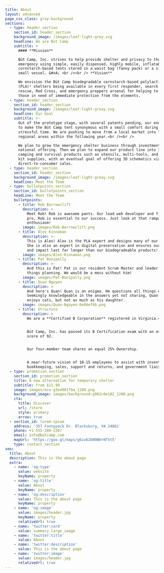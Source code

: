 ```yaml
---
title: About
layout: advanced
page_css_class: gray-background
sections:
  - type: header_section
    section_id: header_section
    background_image: /images/leaf-light-grey.svg
    headline: We are Büt Camp
    subtitle: >
      #### **Mission** 

      Büt Camp, Inc. strives to help provide shelter and privacy to those in any
      emergency using simple, easily dispensed, highly mobile, inflatable
      cornstarch-based tents stored in a waist bag (fanny pack) or a similar
      small vessel. &#xA; <br /><br /> **Vision**  

      We envision the Büt Camp biodegradable cornstarch-based polylactic acid
      (PLA)¹ shelters being available in every first responder, search and
      rescue, Red Cross, and emergency preppers arsenal for helping to treat
      those in need of immediate protection from the elements.
  - type: header_section
    section_id: header_section
    background_image: /images/leaf-light-greay.svg
    headline: Our Goal
    subtitle: >-
      Out of the prototype stage, with several patents pending, our end goal is
      to make the Büt Camp tent synonymous with a small comfort during a
      stressful time. We are pushing to move from a local market into larger
      regional areas within the following year.<br /><br />

      We plan to grow the emergency shelter business through investment into a
      national offering. Then we plan to expand our product line into 3D printed
      camping and survival products such as utensils, multi-tools, and first aid
      kit supplies, with an eventual goal of offering 3D schematics via
      direct-to-consumer sales.
  - type: header_section
    section_id: header_section
    background_image: /images/leaf-light-greay.svg
    headline: Meat the Team
  - type: bulletpoints_section
    section_id: bulletpoints_section
    headLine: Meet the Team
    bulletpoints:
      - title: Rob Barrowclift
        description: >
          Meet Rob! Rob is awesome pants. Our lead web developer and financial
          pro, Rob is essential to our success. Just look at that rampant
          enthusiasm!
        image: images/Rob-Barrowclift.png
      - title: Alex Kinnaman
        description: >-
          This is Alex! Alex is the PLA expert and designs many of our products.
          She is also an expert in digital preservation and ensures our research
          and impact last far longer than our biodegradeable products!
        image: images/Alex-Kinnaman.png
      - title: Pat Bonipally
        description: >-
          And this is Pat! Pat is our resident Scrum Master and leader of all
          things planning. We would be a mess without him!
        image: images/Pat-Bonipally.png
      - title: Quan Nguyen
        description: >
          And here's Quan! Quan is an enigma. He questions all things equally.
          Seemingly knowledgeable in the answers yet not sharing, Quan also
          enjoys cats, but not as much as his daughter.
        image: images/Quan-Nguyen-6e06ef6b.png
      - title: Structure
        description: >
          We are a **Certified B Corporation** registered in Virginia.<br />


          Büt Camp, Inc. has passed its B Certification exam with an overall
          score of 92.


          Our four-member team shares an equal 25% Ownership.


          A near-future vision of 10-15 employees to assist with inventory,
          bookkeeping, sales, support and returns, and government liaison.
  - type: promotion_section
    section_id: promotion_section
    title: A new alternative for temporary shelter
    subtitle: from $11.99
    image: images/eco-g3e4081f9a_1280.png
    background_image: images/background-g962c0e182_1280.png
    cta:
      title: Discover
      url: /store
      style: primary
      arrow: true
  - section_id: lorem-ipsum
    address: '357 Fannypack Dr. Blacksburg, VA 24061'
    phone: +1-555-288-2267
    email: info@bütcamp.com
    mapUrl: 'https://goo.gl/maps/g6za62bN9BHrNTVt5'
    type: contact_section
seo:
  title: About
  description: This is the about page
  extra:
    - name: 'og:type'
      value: website
      keyName: property
    - name: 'og:title'
      value: About
      keyName: property
    - name: 'og:description'
      value: This is the about page
      keyName: property
    - name: 'og:image'
      value: images/header.jpg
      keyName: property
      relativeUrl: true
    - name: 'twitter:card'
      value: summary_large_image
    - name: 'twitter:title'
      value: About
    - name: 'twitter:description'
      value: This is the about page
    - name: 'twitter:image'
      value: images/header.jpg
      relativeUrl: true
---
```

